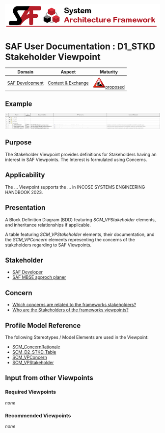 ![System Architecture Framework](../diagrams/Banner_SAF.png)
# SAF User Documentation : **D1_STKD** Stakeholder Viewpoint
|**Domain**|**Aspect**|**Maturity**|
| --- | --- | --- |
|[SAF Development](../domains.md#Domain-SAF-Development)|[Context & Exchange](../aspects.md#Aspect-Context-&-Exchange)|![Proposed](../diagrams/Under_construction_icon-red.svg )[proposed](../using-saf/maturity.md#proposed)|
## Example
![Stakeholder-Viewpoint-primary-example.svg](../diagrams/vp-examples/Stakeholder-Viewpoint-primary-example.svg)
## Purpose
The Stakeholder Viewpoint provides definitions for Stakeholders having an interest in SAF Viewpoints. The Interest is formulated using Concerns.
## Applicability
The ... Viewpoint supports the ...  in INCOSE SYSTEMS ENGINEERING HANDBOOK 2023.
## Presentation
A Block Definition Diagram (BDD) featuring *SCM_VPStakeholder* elements, and inheritance relationships if applicable.

A table featuring *SCM_VPStakeholder* elements, their documentation, and the *SCM_VPConcern* elements representing the concerns of the stakeholders regarding to SAF Viewpoints.

## Stakeholder
* [SAF Developer](../stakeholders.md#SAF-Developer)
* [SAF MBSE approch planer](../stakeholders.md#SAF-MBSE-approch-planer)
## Concern
* [Which concerns are related to the frameworks stakeholders?](../concerns.md#_2024x_26f0132_1719129962342_738625_14755)
* [Who are the Stakeholders of the frameworks viewpoints?](../concerns.md#_2024x_26f0132_1719129843876_724811_14744)
## Profile Model Reference
The following Stereotypes / Model Elements are used in the Viewpoint:
* [SCM_ConcernRationale](../stereotypes.md#SCM_ConcernRationale)
* [SCM_D2_STKD_Table](../stereotypes.md#SCM_D2_STKD_Table)
* [SCM_VPConcern](../stereotypes.md#SCM_VPConcern)
* [SCM_VPStakeholder](../stereotypes.md#SCM_VPStakeholder)
## Input from other Viewpoints
### Required Viewpoints
*none*
### Recommended Viewpoints
*none*
